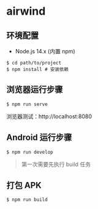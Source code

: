 # airwind

## 环境配置

- Node.js 14.x (内置 npm)

```shell
$ cd path/to/project
$ npm install # 安装依赖
```

## 浏览器运行步骤

```shell
$ npm run serve
```

浏览器测试：http://localhost:8080

## Android 运行步骤

```shell
$ npm run develop
```

> 第一次需要先执行 build 任务

## 打包 APK

```shell
$ npm run build
```
